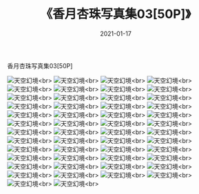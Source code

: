 ﻿---
layout: post
title: 《香月杏珠写真集03[50P]》
date: 2021-01-17
img: http://photo.orgx.cf/性感/2021/香月杏珠写真集03[50P]/000.jpg
tags: [美女,性感,泳衣]
---

香月杏珠写真集03[50P]



![天空幻境](http://photo.orgx.cf/性感/2021/香月杏珠写真集03[50P]/001.jpg''天空幻境'')<br>
![天空幻境](http://photo.orgx.cf/性感/2021/香月杏珠写真集03[50P]/002.jpg''天空幻境'')<br>
![天空幻境](http://photo.orgx.cf/性感/2021/香月杏珠写真集03[50P]/003.jpg''天空幻境'')<br>
![天空幻境](http://photo.orgx.cf/性感/2021/香月杏珠写真集03[50P]/004.jpg''天空幻境'')<br>
![天空幻境](http://photo.orgx.cf/性感/2021/香月杏珠写真集03[50P]/005.jpg''天空幻境'')<br>
![天空幻境](http://photo.orgx.cf/性感/2021/香月杏珠写真集03[50P]/006.jpg''天空幻境'')<br>
![天空幻境](http://photo.orgx.cf/性感/2021/香月杏珠写真集03[50P]/007.jpg''天空幻境'')<br>
![天空幻境](http://photo.orgx.cf/性感/2021/香月杏珠写真集03[50P]/008.jpg''天空幻境'')<br>
![天空幻境](http://photo.orgx.cf/性感/2021/香月杏珠写真集03[50P]/009.jpg''天空幻境'')<br>
![天空幻境](http://photo.orgx.cf/性感/2021/香月杏珠写真集03[50P]/010.jpg''天空幻境'')<br>
![天空幻境](http://photo.orgx.cf/性感/2021/香月杏珠写真集03[50P]/011.jpg''天空幻境'')<br>
![天空幻境](http://photo.orgx.cf/性感/2021/香月杏珠写真集03[50P]/012.jpg''天空幻境'')<br>
![天空幻境](http://photo.orgx.cf/性感/2021/香月杏珠写真集03[50P]/013.jpg''天空幻境'')<br>
![天空幻境](http://photo.orgx.cf/性感/2021/香月杏珠写真集03[50P]/014.jpg''天空幻境'')<br>
![天空幻境](http://photo.orgx.cf/性感/2021/香月杏珠写真集03[50P]/015.jpg''天空幻境'')<br>
![天空幻境](http://photo.orgx.cf/性感/2021/香月杏珠写真集03[50P]/016.jpg''天空幻境'')<br>
![天空幻境](http://photo.orgx.cf/性感/2021/香月杏珠写真集03[50P]/017.jpg''天空幻境'')<br>
![天空幻境](http://photo.orgx.cf/性感/2021/香月杏珠写真集03[50P]/018.jpg''天空幻境'')<br>
![天空幻境](http://photo.orgx.cf/性感/2021/香月杏珠写真集03[50P]/019.jpg''天空幻境'')<br>
![天空幻境](http://photo.orgx.cf/性感/2021/香月杏珠写真集03[50P]/020.jpg''天空幻境'')<br>
![天空幻境](http://photo.orgx.cf/性感/2021/香月杏珠写真集03[50P]/021.jpg''天空幻境'')<br>
![天空幻境](http://photo.orgx.cf/性感/2021/香月杏珠写真集03[50P]/022.jpg''天空幻境'')<br>
![天空幻境](http://photo.orgx.cf/性感/2021/香月杏珠写真集03[50P]/023.jpg''天空幻境'')<br>
![天空幻境](http://photo.orgx.cf/性感/2021/香月杏珠写真集03[50P]/024.jpg''天空幻境'')<br>
![天空幻境](http://photo.orgx.cf/性感/2021/香月杏珠写真集03[50P]/025.jpg''天空幻境'')<br>
![天空幻境](http://photo.orgx.cf/性感/2021/香月杏珠写真集03[50P]/026.jpg''天空幻境'')<br>
![天空幻境](http://photo.orgx.cf/性感/2021/香月杏珠写真集03[50P]/027.jpg''天空幻境'')<br>
![天空幻境](http://photo.orgx.cf/性感/2021/香月杏珠写真集03[50P]/028.jpg''天空幻境'')<br>
![天空幻境](http://photo.orgx.cf/性感/2021/香月杏珠写真集03[50P]/029.jpg''天空幻境'')<br>
![天空幻境](http://photo.orgx.cf/性感/2021/香月杏珠写真集03[50P]/030.jpg''天空幻境'')<br>
![天空幻境](http://photo.orgx.cf/性感/2021/香月杏珠写真集03[50P]/031.jpg''天空幻境'')<br>
![天空幻境](http://photo.orgx.cf/性感/2021/香月杏珠写真集03[50P]/032.jpg''天空幻境'')<br>
![天空幻境](http://photo.orgx.cf/性感/2021/香月杏珠写真集03[50P]/033.jpg''天空幻境'')<br>
![天空幻境](http://photo.orgx.cf/性感/2021/香月杏珠写真集03[50P]/034.jpg''天空幻境'')<br>
![天空幻境](http://photo.orgx.cf/性感/2021/香月杏珠写真集03[50P]/035.jpg''天空幻境'')<br>
![天空幻境](http://photo.orgx.cf/性感/2021/香月杏珠写真集03[50P]/036.jpg''天空幻境'')<br>
![天空幻境](http://photo.orgx.cf/性感/2021/香月杏珠写真集03[50P]/037.jpg''天空幻境'')<br>
![天空幻境](http://photo.orgx.cf/性感/2021/香月杏珠写真集03[50P]/038.jpg''天空幻境'')<br>
![天空幻境](http://photo.orgx.cf/性感/2021/香月杏珠写真集03[50P]/039.jpg''天空幻境'')<br>
![天空幻境](http://photo.orgx.cf/性感/2021/香月杏珠写真集03[50P]/040.jpg''天空幻境'')<br>
![天空幻境](http://photo.orgx.cf/性感/2021/香月杏珠写真集03[50P]/041.jpg''天空幻境'')<br>
![天空幻境](http://photo.orgx.cf/性感/2021/香月杏珠写真集03[50P]/042.jpg''天空幻境'')<br>
![天空幻境](http://photo.orgx.cf/性感/2021/香月杏珠写真集03[50P]/043.jpg''天空幻境'')<br>
![天空幻境](http://photo.orgx.cf/性感/2021/香月杏珠写真集03[50P]/044.jpg''天空幻境'')<br>
![天空幻境](http://photo.orgx.cf/性感/2021/香月杏珠写真集03[50P]/045.jpg''天空幻境'')<br>
![天空幻境](http://photo.orgx.cf/性感/2021/香月杏珠写真集03[50P]/046.jpg''天空幻境'')<br>
![天空幻境](http://photo.orgx.cf/性感/2021/香月杏珠写真集03[50P]/047.jpg''天空幻境'')<br>
![天空幻境](http://photo.orgx.cf/性感/2021/香月杏珠写真集03[50P]/048.jpg''天空幻境'')<br>
![天空幻境](http://photo.orgx.cf/性感/2021/香月杏珠写真集03[50P]/049.jpg''天空幻境'')<br>
![天空幻境](http://photo.orgx.cf/性感/2021/香月杏珠写真集03[50P]/050.jpg''天空幻境'')<br>
